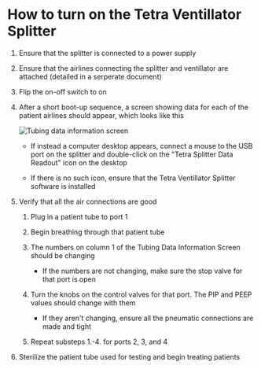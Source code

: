 How to turn on the Tetra Ventillator Splitter
=============================================

1. Ensure that the splitter is connected to a power supply

2. Ensure that the airlines connecting the splitter and ventillator are attached (detailed in a serperate document)

3. Flip the on-off switch to on

4. After a short boot-up sequence, a screen showing data for each of the patient airlines should appear, which looks like this

   ![Tubing data information screen](https://cdn.discordapp.com/attachments/718703783730741290/720436682851352697/VentilatorDisplay_1.jpeg)

   - If instead a computer desktop appears, connect a mouse to the USB port on the splitter and double-click on the "Tetra Splitter Data Readout" icon on the desktop

   - If there is no such icon, ensure that the Tetra Ventillator Splitter software is installed

5. Verify that all the air connections are good

   1. Plug in a patient tube to port 1

   2. Begin breathing through that patient tube

   3. The numbers on column 1 of the Tubing Data Information Screen should be changing

      - If the numbers are not changing, make sure the stop valve for that port is open

   4. Turn the knobs on the control valves for that port.  The PIP and PEEP values should change with them

      - If they aren't changing, ensure all the pneumatic connections are made and tight

   5. Repeat substeps 1.-4. for ports 2, 3, and 4

6. Sterilize the patient tube used for testing and begin treating patients
